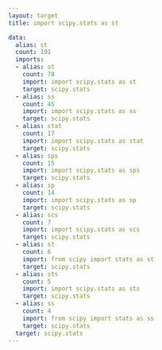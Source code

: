 ```yaml
---
layout: target
title: import scipy.stats as st

data:
  alias: st
  count: 191
  imports:
  - alias: st
    count: 78
    import: import scipy.stats as st
    target: scipy.stats
  - alias: ss
    count: 45
    import: import scipy.stats as ss
    target: scipy.stats
  - alias: stat
    count: 17
    import: import scipy.stats as stat
    target: scipy.stats
  - alias: sps
    count: 15
    import: import scipy.stats as sps
    target: scipy.stats
  - alias: sp
    count: 14
    import: import scipy.stats as sp
    target: scipy.stats
  - alias: scs
    count: 7
    import: import scipy.stats as scs
    target: scipy.stats
  - alias: st
    count: 6
    import: from scipy import stats as st
    target: scipy.stats
  - alias: sts
    count: 5
    import: import scipy.stats as sts
    target: scipy.stats
  - alias: ss
    count: 4
    import: from scipy import stats as ss
    target: scipy.stats
  target: scipy.stats
---
```

